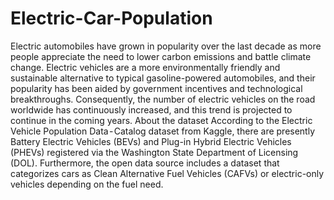 # Electric-Car-Population
Electric automobiles have grown in popularity over the last decade as more people appreciate the need to lower carbon emissions and battle climate change. Electric vehicles are a more environmentally friendly and sustainable alternative to typical gasoline-powered automobiles, and their popularity has been aided by government incentives and technological breakthroughs. Consequently, the number of electric vehicles on the road worldwide has continuously increased, and this trend is projected to continue in the coming years.
About the dataset
According to the Electric Vehicle Population Data - Catalog dataset from Kaggle, there are presently Battery Electric Vehicles (BEVs) and Plug-in Hybrid Electric Vehicles (PHEVs) registered via the Washington State Department of Licensing (DOL). Furthermore, the open data source includes a dataset that categorizes cars as Clean Alternative Fuel Vehicles (CAFVs) or electric-only vehicles depending on the fuel need.
